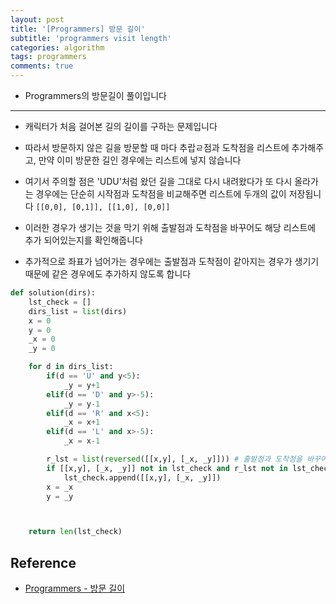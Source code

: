 ```yaml
---
layout: post
title: '[Programmers] 방문 길이'
subtitle: 'programmers visit length'
categories: algorithm
tags: programmers
comments: true
---
```


- Programmers의 방문길이 풀이입니다

---

- 캐릭터가 처음 걸어본 길의 길이를 구하는 문제입니다

- 따라서 방문하지 않은 길을 방문할 때 마다 추랍ㄹ점과 도착점을 리스트에 추가해주고, 만약 이미 방문한 길인 경우에는 리스트에 넣지 않습니다

- 여기서 주의할 점은 'UDU'처럼 왔던 길을 그대로 다시 내려왔다가 또 다시 올라가는 경우에는 단순히 시작점과 도착점을 비교해주면 리스트에 두개의 값이 저장됩니다 `[[0,0], [0,1]], [[1,0], [0,0]]`

- 이러한 경우가 생기는 것을 막기 위해 출발점과 도착점을 바꾸어도 해당 리스트에 추가 되어있는지를 확인해줍니다

- 추가적으로 좌표가 넘어가는 경우에는 출발점과 도착점이 같아지는 경우가 생기기 때문에 같은 경우에도 추가하지 않도록 합니다

```python
def solution(dirs):
    lst_check = []
    dirs_list = list(dirs)
    x = 0
    y = 0
    _x = 0
    _y = 0

    for d in dirs_list:
        if(d == 'U' and y<5):
            _y = y+1
        elif(d == 'D' and y>-5):
            _y = y-1
        elif(d == 'R' and x<5):
            _x = x+1
        elif(d == 'L' and x>-5):
            _x = x-1

        r_lst = list(reversed([[x,y], [_x, _y]])) # 출발점과 도착점을 바꾸어서도 비교해준다
        if [[x,y], [_x, _y]] not in lst_check and r_lst not in lst_check and [x,y] != [_x,_y]:
            lst_check.append([[x,y], [_x, _y]])
        x = _x
        y = _y



    return len(lst_check)
```

## Reference

- [Programmers - 방문 길이 ](https://programmers.co.kr/learn/courses/30/lessons/49994)

